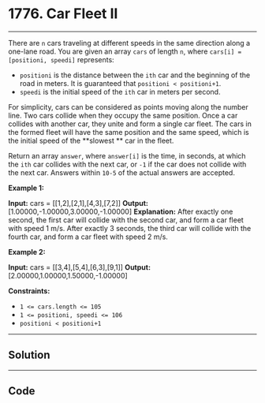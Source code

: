 # 1776. Car Fleet II

---

There are `n` cars traveling at different speeds in the same direction along a one-lane road. You are given an array `cars` of length `n`, where `cars[i] = [positioni, speedi]` represents:

  * `positioni` is the distance between the `ith` car and the beginning of the road in meters. It is guaranteed that `positioni < positioni+1`.
  * `speedi` is the initial speed of the `ith` car in meters per second.



For simplicity, cars can be considered as points moving along the number line. Two cars collide when they occupy the same position. Once a car collides with another car, they unite and form a single car fleet. The cars in the formed fleet will have the same position and the same speed, which is the initial speed of the **slowest ** car in the fleet.

Return an array `answer`, where `answer[i]` is the time, in seconds, at which the `ith` car collides with the next car, or `-1` if the car does not collide with the next car. Answers within `10-5` of the actual answers are accepted.

 

**Example 1:**


**Input:** cars = [[1,2],[2,1],[4,3],[7,2]]
**Output:** [1.00000,-1.00000,3.00000,-1.00000]
**Explanation:** After exactly one second, the first car will collide with the second car, and form a car fleet with speed 1 m/s. After exactly 3 seconds, the third car will collide with the fourth car, and form a car fleet with speed 2 m/s.


**Example 2:**


**Input:** cars = [[3,4],[5,4],[6,3],[9,1]]
**Output:** [2.00000,1.00000,1.50000,-1.00000]


 

**Constraints:**

  * `1 <= cars.length <= 105`
  * `1 <= positioni, speedi <= 106`
  * `positioni < positioni+1`

---

## Solution



---

## Code
```python


```